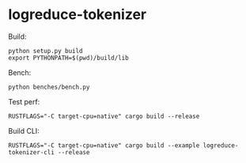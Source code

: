 # logreduce-tokenizer

Build:

```
python setup.py build
export PYTHONPATH=$(pwd)/build/lib
```

Bench:

```
python benches/bench.py
```

Test perf:

```
RUSTFLAGS="-C target-cpu=native" cargo build --release
```

Build CLI:

```
RUSTFLAGS="-C target-cpu=native" cargo build --example logreduce-tokenizer-cli --release
```
